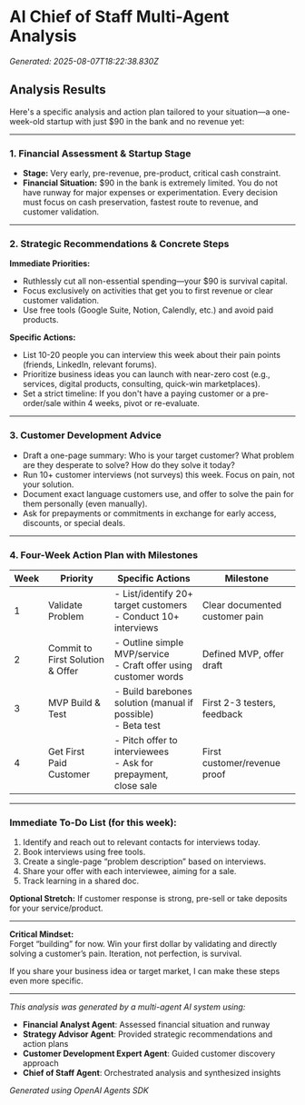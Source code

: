 # AI Chief of Staff Multi-Agent Analysis
*Generated: 2025-08-07T18:22:38.830Z*

## Analysis Results

Here's a specific analysis and action plan tailored to your situation—a one-week-old startup with just $90 in the bank and no revenue yet:

---

### 1. Financial Assessment & Startup Stage

- **Stage:** Very early, pre-revenue, pre-product, critical cash constraint.
- **Financial Situation:** $90 in the bank is extremely limited. You do not have runway for major expenses or experimentation. Every decision must focus on cash preservation, fastest route to revenue, and customer validation.

---

### 2. Strategic Recommendations & Concrete Steps

**Immediate Priorities:**
- Ruthlessly cut all non-essential spending—your $90 is survival capital.
- Focus exclusively on activities that get you to first revenue or clear customer validation.
- Use free tools (Google Suite, Notion, Calendly, etc.) and avoid paid products.

**Specific Actions:**
- List 10-20 people you can interview this week about their pain points (friends, LinkedIn, relevant forums).
- Prioritize business ideas you can launch with near-zero cost (e.g., services, digital products, consulting, quick-win marketplaces).
- Set a strict timeline: If you don't have a paying customer or a pre-order/sale within 4 weeks, pivot or re-evaluate.

---

### 3. Customer Development Advice

- Draft a one-page summary: Who is your target customer? What problem are they desperate to solve? How do they solve it today?
- Run 10+ customer interviews (not surveys) this week. Focus on pain, not your solution.
- Document exact language customers use, and offer to solve the pain for them personally (even manually).
- Ask for prepayments or commitments in exchange for early access, discounts, or special deals.

---

### 4. Four-Week Action Plan with Milestones

| Week  | Priority                           | Specific Actions                                                  | Milestone                        |
|-------|------------------------------------|-------------------------------------------------------------------|----------------------------------|
| 1     | Validate Problem                   | - List/identify 20+ target customers<br>- Conduct 10+ interviews  | Clear documented customer pain   |
| 2     | Commit to First Solution & Offer   | - Outline simple MVP/service<br>- Craft offer using customer words| Defined MVP, offer draft         |
| 3     | MVP Build & Test                   | - Build barebones solution (manual if possible)<br>- Beta test    | First 2-3 testers, feedback      |
| 4     | Get First Paid Customer            | - Pitch offer to interviewees<br>- Ask for prepayment, close sale | First customer/revenue proof     |

---

### Immediate To-Do List (for this week):

1. Identify and reach out to relevant contacts for interviews today.
2. Book interviews using free tools.
3. Create a single-page “problem description” based on interviews.
4. Share your offer with each interviewee, aiming for a sale.
5. Track learning in a shared doc.
   
**Optional Stretch:** If customer response is strong, pre-sell or take deposits for your service/product.

---

**Critical Mindset:**  
Forget “building” for now. Win your first dollar by validating and directly solving a customer’s pain. Iteration, not perfection, is survival.

If you share your business idea or target market, I can make these steps even more specific.

---

*This analysis was generated by a multi-agent AI system using:*
- **Financial Analyst Agent**: Assessed financial situation and runway
- **Strategy Advisor Agent**: Provided strategic recommendations and action plans  
- **Customer Development Expert Agent**: Guided customer discovery approach
- **Chief of Staff Agent**: Orchestrated analysis and synthesized insights

*Generated using OpenAI Agents SDK*
